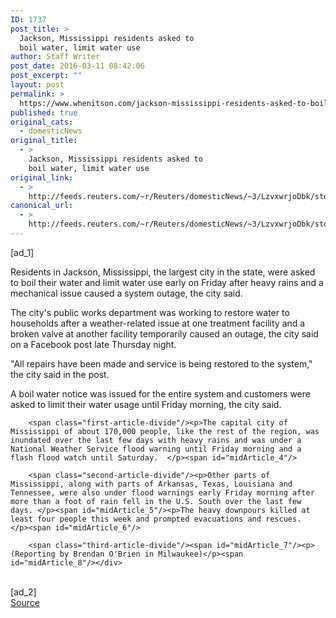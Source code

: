 ```yaml
---
ID: 1737
post_title: >
  Jackson, Mississippi residents asked to
  boil water, limit water use
author: Staff Writer
post_date: 2016-03-11 08:42:06
post_excerpt: ""
layout: post
permalink: >
  https://www.whenitson.com/jackson-mississippi-residents-asked-to-boil-water-limit-water-use/
published: true
original_cats:
  - domesticNews
original_title:
  - >
    Jackson, Mississippi residents asked to
    boil water, limit water use
original_link:
  - >
    http://feeds.reuters.com/~r/Reuters/domesticNews/~3/LzvxwrjoDbk/story01.htm
canonical_url:
  - >
    http://feeds.reuters.com/~r/Reuters/domesticNews/~3/LzvxwrjoDbk/story01.htm
---
```

 [ad_1]
<br><div id="articleText">
<span id="midArticle_start"/>

<span class="focusParagraph" readability="8"><p><span class="articleLocatio&lt;/span&gt;n">Residents in Jackson, Mississippi, the largest city in the state, were asked to boil their water and limit water use early on Friday after heavy rains and a mechanical issue caused a system outage, the city said. </span></p></span><span id="midArticle_0"/><p>The city's public works department was working to restore water to households after a weather-related issue at one treatment facility and a broken valve at another facility temporarily caused an outage, the city said on a Facebook post late Thursday night.   </p><span id="midArticle_1"/><p>"All repairs have been made and service is being restored to the system," the city said in the post. </p><span id="midArticle_2"/><p>A boil water notice was issued for the entire system and customers were asked to limit their water usage until Friday morning, the city said. </p><span id="midArticle_3"/>
        
        <span class="first-article-divide"/><p>The capital city of Mississippi of about 170,000 people, like the rest of the region, was inundated over the last few days with heavy rains and was under a National Weather Service flood warning until Friday morning and a flash flood watch until Saturday.  </p><span id="midArticle_4"/>
        
        <span class="second-article-divide"/><p>Other parts of Mississippi, along with parts of Arkansas, Texas, Louisiana and Tennessee, were also under flood warnings early Friday morning after more than a foot of rain fell in the U.S. South over the last few days. </p><span id="midArticle_5"/><p>The heavy downpours killed at least four people this week and prompted evacuations and rescues.  </p><span id="midArticle_6"/>
        
        <span class="third-article-divide"/><span id="midArticle_7"/><p> (Reporting by Brendan O'Brien in Milwaukee)</p><span id="midArticle_8"/></div>
<br>[ad_2]
<br><a href="http://feeds.reuters.com/~r/Reuters/domesticNews/~3/LzvxwrjoDbk/story01.htm">Source </a>